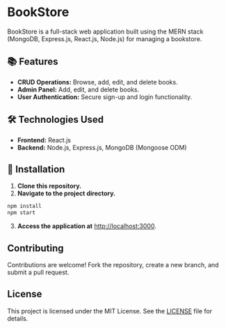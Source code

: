 # BookStore

BookStore is a full-stack web application built using the MERN stack (MongoDB, Express.js, React.js, Node.js) for managing a bookstore.

## 📚 Features

- **CRUD Operations:** Browse, add, edit, and delete books.
- **Admin Panel:** Add, edit, and delete books.
- **User Authentication:** Secure sign-up and login functionality.

## 🛠️ Technologies Used

- **Frontend:** React.js
- **Backend:** Node.js, Express.js, MongoDB (Mongoose ODM)

## 🚀 Installation

1. **Clone this repository.**
2. **Navigate to the project directory.**

```bash
npm install
npm start
```

3. **Access the application at** [http://localhost:3000](http://localhost:3000).

## Contributing

Contributions are welcome! Fork the repository, create a new branch, and submit a pull request.

## License

This project is licensed under the MIT License. See the [LICENSE](LICENSE) file for details.
